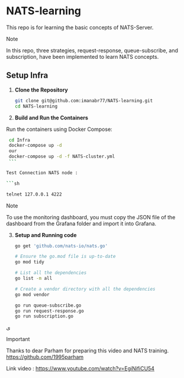 # NATS-learning
This repo is for learning the basic concepts of NATS-Server.

> [!NOTE]
> In this repo, three strategies, request-response, queue-subscribe, and subscription, have been implemented to learn NATS concepts.



## Setup Infra

1. **Clone the Repository**

    ```sh
    git clone git@github.com:imanabr77/NATS-learning.git
    cd NATS-learning
    ```
2. **Build and Run the Containers**

  Run the containers using Docker Compose:

   ```sh
    cd Infra 
    docker-compose up -d
    our 
    docker-compose up -d -f NATS-cluster.yml
    ```

  Test Connection NATS node : 

   ```sh

   telnet 127.0.0.1 4222

   ```

> [!NOTE]
> To use the monitoring dashboard, you must copy the JSON file of the dashboard from the Grafana folder and import it into Grafana.



3. **Setup and Running code**

   ```sh
   go get 'github.com/nats-io/nats.go'

   # Ensure the go.mod file is up-to-date
   go mod tidy

   # List all the dependencies
   go list -m all

   # Create a vendor directory with all the dependencies
   go mod vendor

   go run queue-subscribe.go
   go run request-response.go
   go run subscription.go

    ```

ی
> [!IMPORTANT]
> Thanks to dear Parham for preparing this video and NATS training. https://github.com/1995parham

Link video : 
https://www.youtube.com/watch?v=EgiNifiCU54

